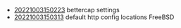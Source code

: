 - [20221003150223](/zet/20221003150223/README.md) bettercap settings
- [20221003150313](/zet/20221003150313/README.md) default http config locations FreeBSD
